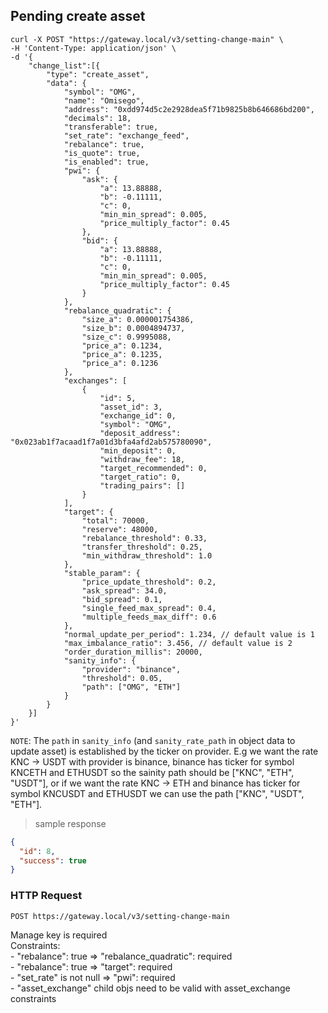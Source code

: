 ## Pending create asset

```shell
curl -X POST "https://gateway.local/v3/setting-change-main" \
-H 'Content-Type: application/json' \
-d '{
    "change_list":[{
        "type": "create_asset",
        "data": {
            "symbol": "OMG",
            "name": "Omisego",
            "address": "0xdd974d5c2e2928dea5f71b9825b8b646686bd200",
            "decimals": 18,
            "transferable": true,
            "set_rate": "exchange_feed",
            "rebalance": true,
            "is_quote": true,
            "is_enabled": true,
            "pwi": {
                "ask": {
                    "a": 13.88888,
                    "b": -0.11111,
                    "c": 0,
                    "min_min_spread": 0.005,
                    "price_multiply_factor": 0.45
                },
                "bid": {
                    "a": 13.88888,
                    "b": -0.11111,
                    "c": 0,
                    "min_min_spread": 0.005,
                    "price_multiply_factor": 0.45
                }
            },
            "rebalance_quadratic": {
                "size_a": 0.000001754386,
                "size_b": 0.0004894737,
                "size_c": 0.9995088,
                "price_a": 0.1234,
                "price_a": 0.1235,
                "price_a": 0.1236
            },
            "exchanges": [
                {
                    "id": 5,
                    "asset_id": 3,
                    "exchange_id": 0,
                    "symbol": "OMG",
                    "deposit_address": "0x023ab1f7acaad1f7a01d3bfa4afd2ab575780090",
                    "min_deposit": 0,
                    "withdraw_fee": 18,
                    "target_recommended": 0,
                    "target_ratio": 0,
                    "trading_pairs": []
                }
            ],
            "target": {
                "total": 70000,
                "reserve": 48000,
                "rebalance_threshold": 0.33,
                "transfer_threshold": 0.25,
                "min_withdraw_threshold": 1.0
            },
            "stable_param": {
                "price_update_threshold": 0.2,
                "ask_spread": 34.0,
                "bid_spread": 0.1,
                "single_feed_max_spread": 0.4,
                "multiple_feeds_max_diff": 0.6
            },
            "normal_update_per_period": 1.234, // default value is 1
            "max_imbalance_ratio": 3.456, // default value is 2
            "order_duration_millis": 20000,
            "sanity_info": {
                "provider": "binance",
                "threshold": 0.05,
                "path": ["OMG", "ETH"]
            }
        }
    }]
}'
```

`NOTE`: The `path` in `sanity_info` (and `sanity_rate_path` in object data to update asset) is established by the ticker on provider. E.g we want the rate KNC -> USDT with provider is binance, binance has ticker for symbol KNCETH and ETHUSDT so the sainity path should be ["KNC", "ETH", "USDT"], or if we want the rate KNC -> ETH and binance has ticker for symbol KNCUSDT and ETHUSDT we can use the path ["KNC", "USDT", "ETH"].

> sample response

```json
{
  "id": 8,
  "success": true
}
```

### HTTP Request

`POST https://gateway.local/v3/setting-change-main`
<aside class="notice">Manage key is required</aside>
<aside class="warning">
Constraints:<br>
- "rebalance": true => "rebalance_quadratic": required<br>
- "rebalance": true => "target": required<br>
- "set_rate" is not null => "pwi": required<br>
- "asset_exchange" child objs need to be valid with asset_exchange constraints
</aside>
